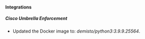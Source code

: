 #### Integrations
##### Cisco Umbrella Enforcement
- Updated the Docker image to: *demisto/python3:3.9.9.25564*.
